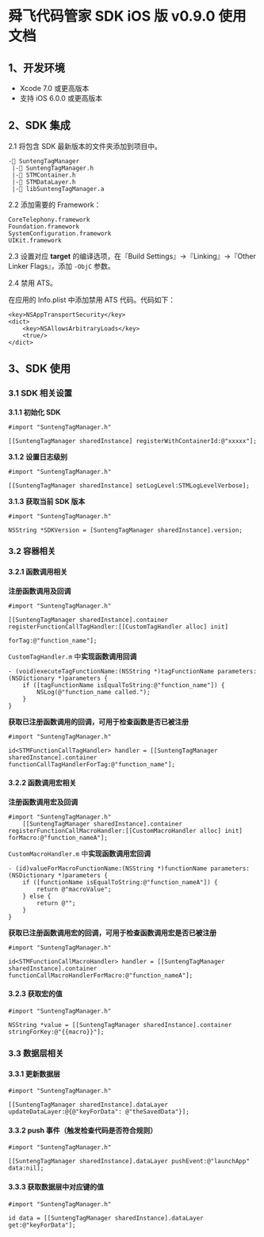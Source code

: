 # 舜飞代码管家 SDK iOS 版 v0.9.0 使用文档

## 1、开发环境

* Xcode 7.0 或更高版本
* 支持 iOS 6.0.0 或更高版本

## 2、SDK 集成

2.1 将包含 SDK 最新版本的文件夹添加到项目中。

```
-📁 SuntengTagManager
 |-📃 SuntengTagManager.h
 |-📃 STMContainer.h
 |-📃 STMDataLayer.h
 |-📃 libSuntengTagManager.a
```

2.2 添加需要的 Framework：

```
CoreTelephony.framework
Foundation.framework
SystemConfiguration.framework
UIKit.framework
```

2.3 设置对应 **target** 的编译选项，在『Build Settings』->『Linking』->『Other Linker Flags』，添加 `-ObjC` 参数。

2.4 禁用 ATS。

在应用的 Info.plist 中添加禁用 ATS 代码。代码如下：

```
<key>NSAppTransportSecurity</key>
<dict>
    <key>NSAllowsArbitraryLoads</key>
    <true/>
</dict>
```

## 3、SDK 使用

### 3.1 SDK 相关设置

**3.1.1 初始化 SDK**

```objc
#import "SuntengTagManager.h"

[[SuntengTagManager sharedInstance] registerWithContainerId:@"xxxxx"];
```

**3.1.2 设置日志级别**

```objc
#import "SuntengTagManager.h"

[[SuntengTagManager sharedInstance] setLogLevel:STMLogLevelVerbose];
```

**3.1.3 获取当前 SDK 版本**

```objc
#import "SuntengTagManager.h"

NSString *SDKVersion = [SuntengTagManager sharedInstance].version;
```

### 3.2 容器相关

#### 3.2.1 函数调用相关

**注册函数调用及回调**

```objc
#import "SuntengTagManager.h"

[[SuntengTagManager sharedInstance].container registerFunctionCallTagHandler:[[CustomTagHandler alloc] init]
                                                                          forTag:@"function_name"];
```

`CustomTagHandler.m` 中**实现函数调用回调**

```objc
- (void)executeTagFunctionName:(NSString *)tagFunctionName parameters:(NSDictionary *)parameters {
    if ([tagFunctionName isEqualToString:@"function_name"]) {
        NSLog(@"function_name called.");
    }
}
```

**获取已注册函数调用的回调，可用于检查函数是否已被注册**

```objc
#import "SuntengTagManager.h"

id<STMFunctionCallTagHandler> handler = [[SuntengTagManager sharedInstance].container functionCallTagHandlerForTag:@"function_name"];
```

#### 3.2.2 函数调用宏相关

**注册函数调用宏及回调**

```objc
#import "SuntengTagManager.h"
    [[SuntengTagManager sharedInstance].container registerFunctionCallMacroHandler:[[CustomMacroHandler alloc] init] forMacro:@"function_nameA"];
```

`CustomMacroHandler.m` 中**实现函数调用宏回调**

```objc
- (id)valueForMacroFunctionName:(NSString *)functionName parameters:(NSDictionary *)parameters {
    if ([functionName isEqualToString:@"function_nameA"]) {
        return @"macroValue";
    } else {
        return @"";
    }
}
```

**获取已注册函数调用宏的回调，可用于检查函数调用宏是否已被注册**

```objc
#import "SuntengTagManager.h"

id<STMFunctionCallMacroHandler> handler = [[SuntengTagManager sharedInstance].container functionCallMacroHandlerForMacro:@"function_nameA"];
```

#### 3.2.3 获取宏的值

```objc
#import "SuntengTagManager.h"

NSString *value = [[SuntengTagManager sharedInstance].container stringForKey:@"{{macro}}"];
```

### 3.3 数据层相关

#### 3.3.1 更新数据层

```objc
#import "SuntengTagManager.h"

[[SuntengTagManager sharedInstance].dataLayer updateDataLayer:@{@"keyForData": @"theSavedData"}];
```

#### 3.3.2 push 事件（触发检查代码是否符合规则）

```objc
#import "SuntengTagManager.h"

[[SuntengTagManager sharedInstance].dataLayer pushEvent:@"launchApp" data:nil];
```

#### 3.3.3 获取数据层中对应键的值

```objc
#import "SuntengTagManager.h"

id data = [[SuntengTagManager sharedInstance].dataLayer get:@"keyForData"];
```